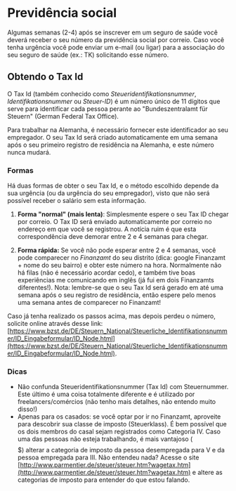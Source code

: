 # Previdência social

Algumas semanas (2-4) após se inscrever em um seguro de saúde você deverá receber o seu número da previdência social por correio. Caso você tenha urgência você pode enviar um e-mail (ou ligar) para a associação do seu seguro de saúde (ex.: TK) solicitando esse número.

## Obtendo o Tax Id

O Tax Id (também conhecido como *Steueridentifikationsnummer*, *Identifikationsnummer* ou *Steuer-ID*) é um número único de 11 dígitos que serve para identificar cada pessoa perante ao "Bundeszentralamt für Steuern" (German Federal Tax Office).

Para trabalhar na Alemanha, é necessário fornecer este identificador ao seu empregador. O seu Tax Id será criado automaticamente em uma semana após o seu primeiro registro de residência na Alemanha, e este número nunca mudará.

### Formas

Há duas formas de obter o seu Tax Id, e o método escolhido depende da sua urgência (ou da urgência do seu empregador), visto que não será possível receber o salário sem esta informação.

  1. **Forma "normal" (mais lenta)**: Simplesmente espere o seu Tax ID chegar por correio. O Tax ID será enviado automaticamente por correio no endereço em que você se registrou. A notícia ruim é que esta correspondência deve demorar entre 2 e 4 semanas para chegar.

  2. **Forma rápida:** Se você não pode esperar entre 2 e 4 semanas, você pode comparecer no *Finanzamt* do seu distrito (dica: google Finanzamt + nome do seu bairro) e obter este número na hora. Normalmente não há filas (não é necessário acordar cedo), e também tive boas experiências me comunicando em inglês (já fui em dois Finanzamts diferentes!). Nota: lembre-se que o seu Tax Id será gerado em até uma semana após o seu registro de residência, então espere pelo menos uma semana antes de comparecer no Finanzamt!

Caso já tenha realizado os passos acima, mas depois perdeu o número, solicite online através desse link: [https://www.bzst.de/DE/Steuern_National/Steuerliche_Identifikationsnummer/ID_Eingabeformular/ID_Node.html](https://www.bzst.de/DE/Steuern_National/Steuerliche_Identifikationsnummer/ID_Eingabeformular/ID_Node.html).


### Dicas

 - Não confunda Steueridentifikationsnummer (Tax Id) com Steuernummer. Este último é uma coisa totalmente diferente e é utilizado por freelancers/comércios (não tenho mais detalhes, não entendo muito disso!)
 - Apenas para os casados: se você optar por ir no Finanzamt, aproveite para descobrir sua classe de imposto (Steuerklass). É bem possível que os dois membros do casal sejam registrados como Categoria IV. Caso uma das pessoas não esteja trabalhando, é mais vantajoso ($$$$$) alterar a categoria de imposto da pessoa desempregada para V e da pessoa empregada para III. Não entendeu nada? Acesse o site [http://www.parmentier.de/steuer/steuer.htm?wagetax.htm](http://www.parmentier.de/steuer/steuer.htm?wagetax.htm) e altere as categorias de imposto para entender do que estou falando.

